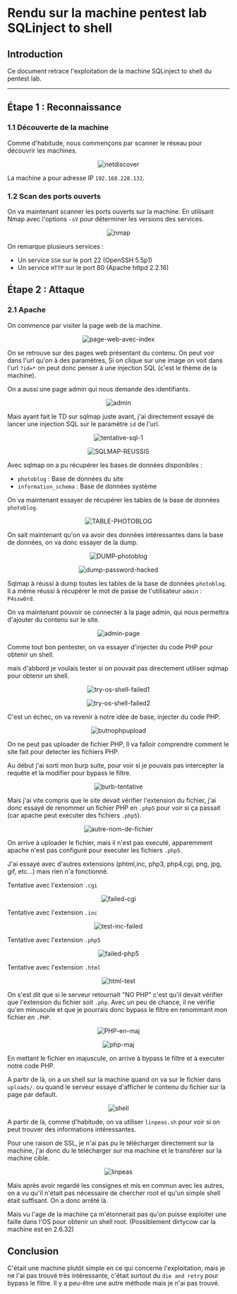 # Rendu sur la machine pentest lab SQLinject to shell

## Introduction

Ce document retrace l'exploitation de la machine SQLinject to shell du pentest lab.

---


## Étape 1 : Reconnaissance

### 1.1 Découverte de la machine

Comme d'habitude, nous commençons par scanner le réseau pour découvrir les machines.

<p align="center">
  <img src="images/netdiscover.jpg" alt="netdiscover">
</p>

La machine a pour adresse IP `192.168.228.132`.

### 1.2 Scan des ports ouverts

On va maintenant scanner les ports ouverts sur la machine.
En utilisant Nmap avec l'options `-sV` pour déterminer les versions des services.

<p align="center">
  <img src="images/nmap.jpg" alt="nmap">
</p>

On remarque plusieurs services : 

- Un service `SSH` sur le port 22 (OpenSSH 5.5p1)
- Un service `HTTP` sur le port 80 (Apache httpd 2.2.16)

## Étape 2 : Attaque

### 2.1 Apache

On commence par visiter la page web de la machine.

<p align="center">
  <img src="images/page-web-avec-index.jpg" alt="page-web-avec-index">
</p>

On se retrouve sur des pages web présentant du contenu. On peut voir dans l'url qu'on à des paramètres, Si on clique sur une image on voit dans l'url `?id=*` on peut donc penser à une injection SQL (c'est le thème de la machine).

On a aussi une page admin qui nous demande des identifiants.

<p align="center">
  <img src="images/admin.png" alt="admin">
</p>



Mais ayant fait le TD sur sqlmap juste avant, j'ai directement essayé de lancer une injection SQL sur le paramètre `id` de l'url.

<p align="center">
  <img src="images/tentative-sql-1.jpg" alt="tentative-sql-1">
</p>

<p align="center">
  <img src="images/SQLMAP-REUSSIS.jpg" alt="SQLMAP-REUSSIS">
</p>

Avec sqlmap on a pu récupérer les bases de données disponibles : 
- `photoblog` : Base de données du site
- `information_schema` : Base de données système

On va maintenant essayer de récupérer les tables de la base de données `photoblog`.


<p align="center">
  <img src="images/TABLE-PHOTOBLOG.jpg" alt="TABLE-PHOTOBLOG">
</p>

On sait maintenant qu'on va avoir des données intéressantes dans la base de données, on va donc essayer de la dump.

<p align="center">
  <img src="images/DUMP-photoblog.jpg" alt="DUMP-photoblog">
</p>

<p align="center">
  <img src="images/dump-password-hacked.jpg"
    alt="dump-password-hacked"> 
</p>


Sqlmap à réussi à dump toutes les tables de la base de données `photoblog`. Il a même réussi à récupérer le mot de passe de l'utilisateur `admin` : `P4ssw0rd`.

On va maintenant pouvoir se connecter à la page admin, qui nous permettra d'ajouter du contenu sur le site.

<p align="center">
  <img src="images/admin-page.jpg"
    alt="admin-page">
</p>

Comme tout bon pentester, on va essayer d'injecter du code PHP pour obtenir un shell.

mais d'abbord je voulais tester si on pouvait pas directement utiliser sqlmap pour obtenir un shell.

<p align="center">
  <img src="images/try-os-shell-failed1.jpg"
    alt="try-os-shell-failed1">
</p>
<p align="center">
  <img src="images/try-os-shell-failed2.jpg"
    alt="try-os-shell-failed2">
</p>

C'est un échec, on va revenir à notre idée de base, injecter du code PHP.

<p align="center">
  <img src="images/butnophpupload.jpg"
    alt="butnophpupload">
</p>

On ne peut pas uploader de fichier PHP, Il va falloir comprendre comment le site fait pour detecter les fichiers PHP.

Au début j'ai sorti mon burp suite, pour voir si je pouvais pas intercepter la requête et la modifier pour bypass le filtre.

<p align="center">
  <img src="images/burb-tentative.jpg"
    alt="burb-tentative">
</p>

Mais j'ai vite compris que le site devait vérifier l'extension du fichier, j'ai donc essayé de renommer un fichier PHP en `.php5` pour voir si ça passait (car apache peut executer des fichiers `.php5`).

<p align="center">
  <img src="images/autre-nom-de-fichier.jpg"
    alt="autre-nom-de-fichier">
</p>

On arrive à uploader le fichier, mais il n'est pas executé, apparemment apache n'est pas configuré pour executer les fichiers `.php5`.

J'ai essayé avec d'autres extensions (phtml,inc, php3, php4,cgi, png, jpg, gif, etc...) mais rien n'a fonctionné.

Tentative avec l'extension `.cgi`
<p align="center">
  <img src="images/failed-cgi.jpg"
    alt="failed-cgi">
</p>

Tentative avec l'extension `.inc`
<p align="center">
  <img src="images/test-inc-failed.jpg"
    alt="test-inc-failed">

Tentative avec l'extension `.php5`
<p align="center">
  <img src="images/failed-php5.jpg"
    alt="failed-php5">
</p>

Tentative avec l'extension `.html`
<p align="center">
  <img src="images/html-test.jpg"
    alt="html-test">
</p>

On s'est dit que si le serveur retournait "NO PHP" c'est qu'il devait vérifier que l'extension du fichier soit `.php`. Avec un peu de chance, il ne vérifie qu'en minuscule et que je pourrais donc bypass le filtre en renommant mon fichier en `.PHP`.

<p align="center">
  <img src="images/PHP-en-maj.jpg"
    alt="PHP-en-maj">
</p>

<p align="center">
  <img src="images/php-maj.jpg"
    alt="php-maj">
</p>



En mettant le fichier en majuscule, on arrive à bypass le filtre et à executer notre code PHP.


A partir de là, on a un shell sur la machine quand on va sur le fichier dans `uploads/`. ou quand le serveur essaye d'afficher le contenu du fichier sur la page par default.

<p align="center">
  <img src="images/reverse-shell-qui-fonctionne.jpg"
    alt="shell">
</p>

A partir de là, comme d'habitude, on va utiliser `linpeas.sh` pour voir si on peut trouver des informations intéressantes.

Pour une raison de SSL, je n'ai pas pu le télécharger directement sur la machine, j'ai donc du le télécharger sur ma machine et le transférer sur la machine cible.

<p align="center">
  <img src="images/linpeas.jpg"
    alt="linpeas">
</p>

Mais après avoir regardé les consignes et mis en commun avec les autres, on a vu qu'il n'était pas nécessaire de chercher root et qu'un simple shell était suffisant.
On a donc arrêté là.

Mais vu l'age de la machine ça m'étonnerait pas qu'on puisse exploiter une faille dans l'OS pour obtenir un shell root. (Possiblement dirtycow car la machine est en 2.6.32)

## Conclusion

C'était une machine plutôt simple en ce qui concerne l'exploitation, mais je ne l'ai pas trouvé très intéressante, c'était surtout du `die and retry` pour bypass le filtre. Il y a peu-être une autre méthode mais je n'ai pas trouvé.
